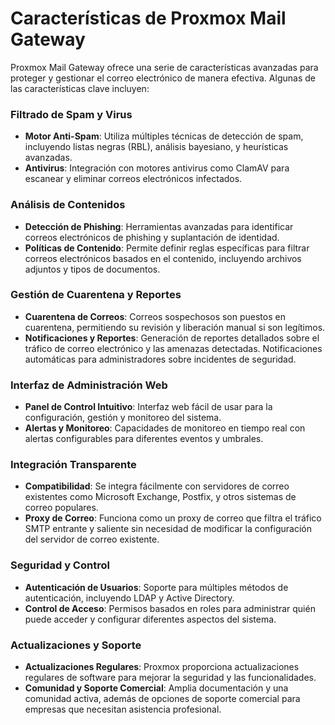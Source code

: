 # Características de Proxmox Mail Gateway

Proxmox Mail Gateway ofrece una serie de características avanzadas para proteger y gestionar el correo electrónico de manera efectiva. Algunas de las características clave incluyen:

### Filtrado de Spam y Virus

- **Motor Anti-Spam**: Utiliza múltiples técnicas de detección de spam, incluyendo listas negras (RBL), análisis bayesiano, y heurísticas avanzadas.
- **Antivirus**: Integración con motores antivirus como ClamAV para escanear y eliminar correos electrónicos infectados.

### Análisis de Contenidos

- **Detección de Phishing**: Herramientas avanzadas para identificar correos electrónicos de phishing y suplantación de identidad.
- **Políticas de Contenido**: Permite definir reglas específicas para filtrar correos electrónicos basados en el contenido, incluyendo archivos adjuntos y tipos de documentos.

### Gestión de Cuarentena y Reportes

- **Cuarentena de Correos**: Correos sospechosos son puestos en cuarentena, permitiendo su revisión y liberación manual si son legítimos.
- **Notificaciones y Reportes**: Generación de reportes detallados sobre el tráfico de correo electrónico y las amenazas detectadas. Notificaciones automáticas para administradores sobre incidentes de seguridad.

### Interfaz de Administración Web

- **Panel de Control Intuitivo**: Interfaz web fácil de usar para la configuración, gestión y monitoreo del sistema.
- **Alertas y Monitoreo**: Capacidades de monitoreo en tiempo real con alertas configurables para diferentes eventos y umbrales.

### Integración Transparente

- **Compatibilidad**: Se integra fácilmente con servidores de correo existentes como Microsoft Exchange, Postfix, y otros sistemas de correo populares.
- **Proxy de Correo**: Funciona como un proxy de correo que filtra el tráfico SMTP entrante y saliente sin necesidad de modificar la configuración del servidor de correo existente.

### Seguridad y Control

- **Autenticación de Usuarios**: Soporte para múltiples métodos de autenticación, incluyendo LDAP y Active Directory.
- **Control de Acceso**: Permisos basados en roles para administrar quién puede acceder y configurar diferentes aspectos del sistema.

### Actualizaciones y Soporte

- **Actualizaciones Regulares**: Proxmox proporciona actualizaciones regulares de software para mejorar la seguridad y las funcionalidades.
- **Comunidad y Soporte Comercial**: Amplia documentación y una comunidad activa, además de opciones de soporte comercial para empresas que necesitan asistencia profesional.
